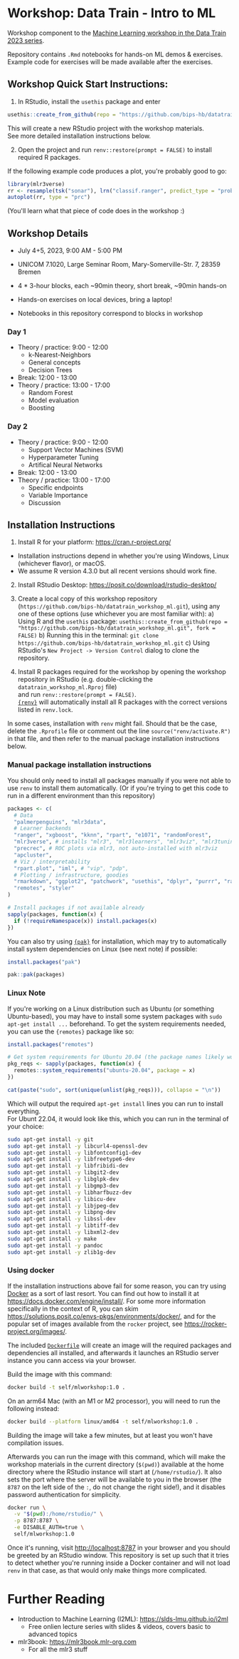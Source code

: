 # Workshop: Data Train - Intro to ML

<!-- badges: start -->
<!-- badges: end -->

Workshop component to the [Machine Learning workshop in the Data Train
2023 series](https://www.bremen-research.de/data-train/courses/course-catalogue/course-details?event_id=44).

Repository contains `.Rmd` notebooks for hands-on ML demos & exercises.  
Example code for exercises will be made available after the exercises.

## Workshop Quick Start Instructions:

1. In RStudio, install the `usethis` package and enter

```r
usethis::create_from_github(repo = "https://github.com/bips-hb/datatrain_workshop_ml.git", fork = FALSE)
```

This will create a new RStudio project with the workshop materials.  
See more detailed installation instructions below.

2. Open the project and run `renv::restore(prompt = FALSE)` to install required R packages.

If the following example code produces a plot, you're probably good to go:

```r
library(mlr3verse)
rr <- resample(tsk("sonar"), lrn("classif.ranger", predict_type = "prob"), rsmp("bootstrap", repeats = 5))
autoplot(rr, type = "prc")
```

(You'll learn what that piece of code does in the workshop :)

## Workshop Details

- July 4+5, 2023, 9:00 AM - 5:00 PM
- UNICOM 7.1020, Large Seminar Room, Mary-Somerville-Str. 7, 28359 Bremen

- 4 * 3-hour blocks, each ~90min theory, short break, ~90min hands-on
- Hands-on exercises on local devices, bring a laptop!
- Notebooks in this repository correspond to blocks in workshop

### Day 1

- Theory / practice: 9:00 - 12:00
  - k-Nearest-Neighbors
  - General concepts
  - Decision Trees
- Break: 12:00 - 13:00
- Theory / practice: 13:00 - 17:00
  - Random Forest
  - Model evaluation
  - Boosting

### Day 2

- Theory / practice: 9:00 - 12:00
  - Support Vector Machines (SVM)
  - Hyperparameter Tuning
  - Artifical Neural Networks
- Break: 12:00 - 13:00
- Theory / practice: 13:00 - 17:00
  - Specific endpoints
  - Variable Importance
  - Discussion


## Installation Instructions

1. Install R for your platform: <https://cran.r-project.org/>
  - Installation instructions depend in whether you're using Windows, Linux (whichever flavor), or macOS.
  - We assume R version 4.3.0 but all recent versions should work fine.
2. Install RStudio Desktop: <https://posit.co/download/rstudio-desktop/>
3. Create a local copy of this workshop repository (`https://github.com/bips-hb/datatrain_workshop_ml.git`), 
    using any one of these options (use whichever you are most familiar with):
  a) Using R and the `usethis` package: `usethis::create_from_github(repo = "https://github.com/bips-hb/datatrain_workshop_ml.git", fork = FALSE)`
  b) Running this in the terminal: `git clone https://github.com/bips-hb/datatrain_workshop_ml.git`
  c) Using RStudio's `New Project -> Version Control` dialog to clone the repository.  

4. Install R packages required for the workshop by opening the workshop repository in RStudio (e.g. double-clicking the `datatrain_workshop_ml.Rproj` file)  
and run `renv::restore(prompt = FALSE)`.  
[`{renv}`](https://rstudio.github.io/renv/) will automatically install all R packages with the correct versions listed in `renv.lock`.

In some cases, installation with `renv` might fail.
Should that be the case, delete the `.Rprofile` file or comment out the line `source("renv/activate.R")` in that file, and then refer to the manual package installation instructions below.

### Manual package installation instructions 

You should only need to install all packages manually if you were not able to use `renv` to install them automatically. 
(Or if you're trying to get this code to run in a different environment than this repository)

```r
packages <- c(
  # Data
  "palmerpenguins", "mlr3data",
  # Learner backends
  "ranger", "xgboost", "kknn", "rpart", "e1071", "randomForest",
  "mlr3verse", # installs "mlr3", "mlr3learners", "mlr3viz", "mlr3tuning" ...
  "precrec", # ROC plots via mlr3, not auto-installed with mlr3viz
  "apcluster",
  # Viz / interpretability
  "rpart.plot", "iml", # "vip", "pdp",
  # Plotting / infrastructure, goodies
  "rmarkdown", "ggplot2", "patchwork", "usethis", "dplyr", "purrr", "ragg",
  "remotes", "styler"
)

# Install packages if not available already
sapply(packages, function(x) {
  if (!requireNamespace(x)) install.packages(x)
})
```


You can also try using [`{pak}`](https://pak.r-lib.org/dev/index.html) for installation, which may try to automatically install system dependencies on Linux (see next note) if possible:

```r
install.packages("pak")

pak::pak(packages)
```

### Linux Note

If you're working on a Linux distribution such as Ubuntu (or something Ubuntu-based),
you may have to install some system packages with `sudo apt-get install ...` beforehand.
To get the system requirements needed, you can use the `{remotes}` package like so:

```r
install.packages("remotes")

# Get system requirements for Ubuntu 20.04 (the package names likely won't differ between releases)
pkg_reqs <- sapply(packages, function(x) {
  remotes::system_requirements("ubuntu-20.04", package = x)
})

cat(paste("sudo", sort(unique(unlist(pkg_reqs))), collapse = "\n"))
```

Which will output the required `apt-get install` lines you can run to install everything.  
For Ubunt 22.04, it would look like this, which you can run in the terminal of your choice:

```sh
sudo apt-get install -y git
sudo apt-get install -y libcurl4-openssl-dev
sudo apt-get install -y libfontconfig1-dev
sudo apt-get install -y libfreetype6-dev
sudo apt-get install -y libfribidi-dev
sudo apt-get install -y libgit2-dev
sudo apt-get install -y libglpk-dev
sudo apt-get install -y libgmp3-dev
sudo apt-get install -y libharfbuzz-dev
sudo apt-get install -y libicu-dev
sudo apt-get install -y libjpeg-dev
sudo apt-get install -y libpng-dev
sudo apt-get install -y libssl-dev
sudo apt-get install -y libtiff-dev
sudo apt-get install -y libxml2-dev
sudo apt-get install -y make
sudo apt-get install -y pandoc
sudo apt-get install -y zlib1g-dev
```

### Using docker

If the installation instructions above fail for some reason, you can try using [Docker](https://docs.docker.com/get-started/overview/) as a sort of last resort.
You can find out how to install it at <https://docs.docker.com/engine/install/>.
For some more information specifically in the context of R, you can skim <https://solutions.posit.co/envs-pkgs/environments/docker/>, and for the popular set of images available from the `rocker` project, see <https://rocker-project.org/images/>.

The included [`Dockerfile`](Dockerfile) will create an image will the required packages and dependencies all installed, and afterwards it launches an RStudio server instance you cann access via your browser.

Build the image with this command:

```sh
docker build -t self/mlworkshop:1.0 .
```

On an arm64 Mac (with an M1 or M2 processor), you will need to run the following instead:

```sh
docker build --platform linux/amd64 -t self/mlworkshop:1.0 .
```

Building the image will take a few minutes, but at least you won't have compilation issues.

Afterwards you can run the image with this command, which will make the workshop materials in the current directory (`$(pwd)`) available at the home directory where the RStudio instance will start at (`/home/rstudio/`). It also sets the port where the server will be available to you in the browser (the `8787` on the left side of the `:`, do not change the right side!), and it disables password authentication for simplicity.

```sh
docker run \
  -v "$(pwd):/home/rstudio/" \
  -p 8787:8787 \
  -e DISABLE_AUTH=true \
  self/mlworkshop:1.0
```

Once it's running, visit <http://localhost:8787> in your browser and you should be greeted by an RStudio window.
This repository is set up such that it tries to detect whether you're running inside a Docker container and will not load `renv` in that case, as that would only make things more complicated.

# Further Reading

- Introduction to Machine Learning (I2ML): https://slds-lmu.github.io/i2ml
  - Free onlien lecture series with slides & videos, covers basic to advanced topics
- mlr3book: https://mlr3book.mlr-org.com
  - For all the mlr3 stuff

